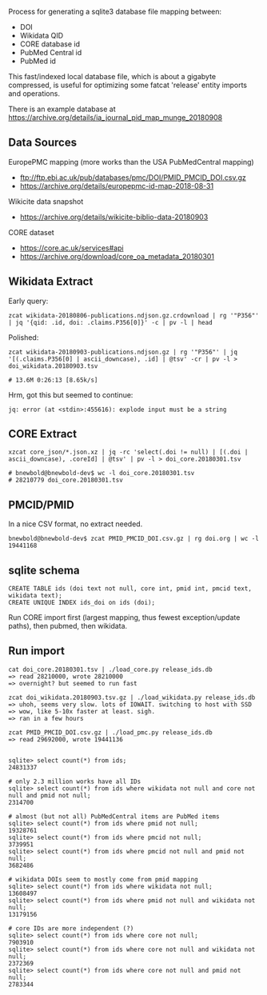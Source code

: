 
Process for generating a sqlite3 database file mapping between:

- DOI
- Wikidata QID
- CORE database id
- PubMed Central id
- PubMed id

This fast/indexed local database file, which is about a gigabyte compressed, is
useful for optimizing some fatcat 'release' entity imports and operations.

There is an example database at <https://archive.org/details/ia_journal_pid_map_munge_20180908>

## Data Sources

EuropePMC mapping (more works than the USA PubMedCentral mapping)
- <ftp://ftp.ebi.ac.uk/pub/databases/pmc/DOI/PMID_PMCID_DOI.csv.gz>
- <https://archive.org/details/europepmc-id-map-2018-08-31>

Wikicite data snapshot
- <https://archive.org/details/wikicite-biblio-data-20180903>

CORE dataset
- <https://core.ac.uk/services#api>
- <https://archive.org/download/core_oa_metadata_20180301>

## Wikidata Extract

Early query:

    zcat wikidata-20180806-publications.ndjson.gz.crdownload | rg '"P356"' | jq '{qid: .id, doi: .claims.P356[0]}' -c | pv -l | head

Polished:

    zcat wikidata-20180903-publications.ndjson.gz | rg '"P356"' | jq '[(.claims.P356[0] | ascii_downcase), .id] | @tsv' -cr | pv -l > doi_wikidata.20180903.tsv

    # 13.6M 0:26:13 [8.65k/s]

Hrm, got this but seemed to continue:

    jq: error (at <stdin>:455616): explode input must be a string

## CORE Extract

    xzcat core_json/*.json.xz | jq -rc 'select(.doi != null) | [(.doi | ascii_downcase), .coreId] | @tsv' | pv -l > doi_core.20180301.tsv

    # bnewbold@bnewbold-dev$ wc -l doi_core.20180301.tsv
    # 28210779 doi_core.20180301.tsv

## PMCID/PMID

In a nice CSV format, no extract needed.

    bnewbold@bnewbold-dev$ zcat PMID_PMCID_DOI.csv.gz | rg doi.org | wc -l
    19441168

## sqlite schema

    CREATE TABLE ids (doi text not null, core int, pmid int, pmcid text, wikidata text);
    CREATE UNIQUE INDEX ids_doi on ids (doi);

Run CORE import first (largest mapping, thus fewest exception/update paths),
then pubmed, then wikidata.

## Run import

    cat doi_core.20180301.tsv | ./load_core.py release_ids.db
    => read 28210000, wrote 28210000
    => overnight? but seemed to run fast

    zcat doi_wikidata.20180903.tsv.gz | ./load_wikidata.py release_ids.db
    => uhoh, seems very slow. lots of IOWAIT. switching to host with SSD
    => wow, like 5-10x faster at least. sigh.
    => ran in a few hours

    zcat PMID_PMCID_DOI.csv.gz | ./load_pmc.py release_ids.db
    => read 29692000, wrote 19441136


    sqlite> select count(*) from ids;
    24831337

    # only 2.3 million works have all IDs
    sqlite> select count(*) from ids where wikidata not null and core not null and pmid not null;
    2314700

    # almost (but not all) PubMedCentral items are PubMed items
    sqlite> select count(*) from ids where pmid not null;
    19328761
    sqlite> select count(*) from ids where pmcid not null;
    3739951
    sqlite> select count(*) from ids where pmcid not null and pmid not null;
    3682486

    # wikidata DOIs seem to mostly come from pmid mapping
    sqlite> select count(*) from ids where wikidata not null;
    13608497
    sqlite> select count(*) from ids where pmid not null and wikidata not null;
    13179156

    # core IDs are more independent (?)
    sqlite> select count(*) from ids where core not null;
    7903910
    sqlite> select count(*) from ids where core not null and wikidata not null;
    2372369
    sqlite> select count(*) from ids where core not null and pmid not null;
    2783344

